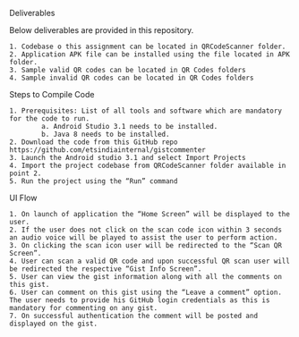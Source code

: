 Deliverables

Below deliverables are provided in this repository.

    1. Codebase o this assignment can be located in QRCodeScanner folder.
    2. Application APK file can be installed using the file located in APK folder.
    3. Sample valid QR codes can be located in QR Codes folders
    4. Sample invalid QR codes can be located in QR Codes folders

Steps to Compile Code

    1. Prerequisites: List of all tools and software which are mandatory for the code to run.
            a. Android Studio 3.1 needs to be installed.
            b. Java 8 needs to be installed.
    2. Download the code from this GitHub repo https://github.com/etsindiainternal/gistcommenter 
    3. Launch the Android studio 3.1 and select Import Projects
    4. Import the project codebase from QRCodeScanner folder available in point 2.
    5. Run the project using the “Run” command
    
UI Flow

    1. On launch of application the “Home Screen” will be displayed to the user.
    2. If the user does not click on the scan code icon within 3 seconds an audio voice will be played to assist the user to perform action.
    3. On clicking the scan icon user will be redirected to the “Scan QR Screen”.
    4. User can scan a valid QR code and upon successful QR scan user will be redirected the respective “Gist Info Screen”.
    5. User can view the gist information along with all the comments on this gist.
    6. User can comment on this gist using the “Leave a comment” option. The user needs to provide his GitHub login credentials as this is mandatory for commenting on any gist.
    7. On successful authentication the comment will be posted and displayed on the gist.

